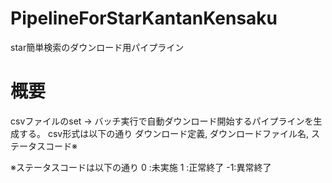 # PipelineForStarKantanKensaku
star簡単検索のダウンロード用パイプライン

# 概要
csvファイルのset → バッチ実行で自動ダウンロード開始するパイプラインを生成する。
csv形式は以下の通り
ダウンロード定義, ダウンロードファイル名, ステータスコード※

※ステータスコードは以下の通り
0 :未実施
1 :正常終了
-1:異常終了
